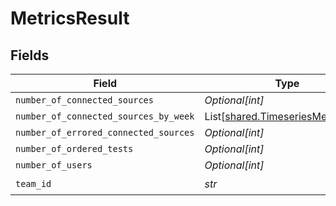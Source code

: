 # MetricsResult


## Fields

| Field                                                                              | Type                                                                               | Required                                                                           | Description                                                                        |
| ---------------------------------------------------------------------------------- | ---------------------------------------------------------------------------------- | ---------------------------------------------------------------------------------- | ---------------------------------------------------------------------------------- |
| `number_of_connected_sources`                                                      | *Optional[int]*                                                                    | :heavy_minus_sign:                                                                 | N/A                                                                                |
| `number_of_connected_sources_by_week`                                              | List[[shared.TimeseriesMetricPoint](../../models/shared/timeseriesmetricpoint.md)] | :heavy_minus_sign:                                                                 | N/A                                                                                |
| `number_of_errored_connected_sources`                                              | *Optional[int]*                                                                    | :heavy_minus_sign:                                                                 | N/A                                                                                |
| `number_of_ordered_tests`                                                          | *Optional[int]*                                                                    | :heavy_minus_sign:                                                                 | N/A                                                                                |
| `number_of_users`                                                                  | *Optional[int]*                                                                    | :heavy_minus_sign:                                                                 | N/A                                                                                |
| `team_id`                                                                          | *str*                                                                              | :heavy_check_mark:                                                                 | N/A                                                                                |